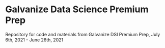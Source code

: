 # Galvanize Data Science Premium Prep
Repository for code and materials from Galvanize DSI Premium Prep, July 6th, 2021 - June 26th, 2021